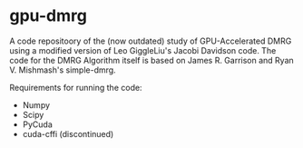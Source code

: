 # gpu-dmrg
A code repositoory of the (now outdated) study of GPU-Accelerated DMRG using a modified version of Leo GiggleLiu's Jacobi Davidson code. The code for the DMRG Algorithm itself is based on James R. Garrison and Ryan V. Mishmash's simple-dmrg.

Requirements for running the code:
- Numpy
- Scipy
- PyCuda
- cuda-cffi (discontinued)
